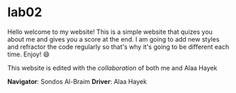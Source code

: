 # lab02
Hello
welcome to my website!
This is a simple website that quizes you about me and gives you a score at the end.
I am going to add new styles and refractor the code regularly so that's why it's going to be different each time.
Enjoy! :smile:

This website is edited with the *collaboration* of both me and Alaa Hayek

**Navigator**: Sondos Al-Braim
**Driver**: Alaa Hayek
